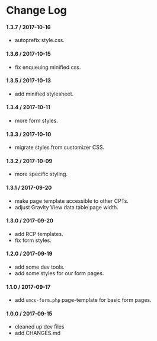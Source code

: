# Change Log

#### 1.3.7 / 2017-10-16
* autoprefix style.css.

#### 1.3.6 / 2017-10-15
* fix enqueuing minified css.

#### 1.3.5 / 2017-10-13
* add minified stylesheet.

#### 1.3.4 / 2017-10-11
* more form styles.

#### 1.3.3 / 2017-10-10
* migrate styles from customizer CSS.

#### 1.3.2 / 2017-10-09
* more specific styling.

#### 1.3.1 / 2017-09-20
* make page template accessible to other CPTs.
* adjust Gravity View data table page width.

#### 1.3.0 / 2017-09-20
* add RCP templates.
* fix form styles.

#### 1.2.0 / 2017-09-19
* add some dev tools.
* add some styles for our form pages.

#### 1.1.0 / 2017-09-17
* add `smcs-form.php` page-template for basic form pages.

#### 1.0.0 / 2017-09-15
* cleaned up dev files
* add CHANGES.md
